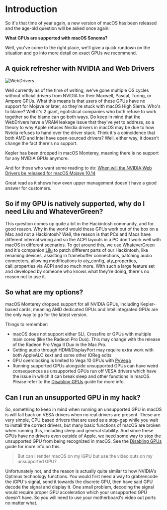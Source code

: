 # Introduction

<!-- ![Ventura image](./images/header.jpg) -->

So it's that time of year again, a new version of macOS has been released and the age-old question will be asked once again:

**What GPUs are supported with macOS Sonoma?**

Well, you've come to the right place, we'll give a quick rundown on the situation and go into more detail on exact GPUs we recommend.

## A quick refresher with NVIDIA and Web Drivers

![WebDrivers](./images/WebDrivers.gif)

Well currently as of the time of writing, we've gone multiple OS cycles without official drivers from NVIDIA for their Maxwell, Pascal, Turing, or Ampere GPUs. What this means is that users of these GPUs have no support for Mojave or later, so they're stuck with macOS High Sierra. Who's to blame? Well it's 2 giant, egotistical companies who both refuse to work together so the blame can go both ways. Do keep in mind that the WebDrivers have a VRAM leakage issue that they've yet to address, so a theory to why Apple refuses Nvidia drivers in macOS may be due to how Nvidia refuses to hand over the driver stack. Think it's a coincidence that both AMD and Intel have open-sourced drivers? Well, either way, it doesn't change the fact there's no support.

Kepler has been dropped in macOS Monterey, meaning there is no support for any NVIDIA GPUs anymore.

And for those who want some reading to do: [When will the NVIDIA Web Drivers be released for macOS Mojave 10.14](https://devtalk.nvidia.com/default/topic/1042520/drivers/-when-will-the-nvidia-web-drivers-be-released-for-macos-mojave-10-14-/post/5358999/#5358999)

Great read as it shows how even upper management doesn't have a good answer for customers.

## So if my GPU is natively supported, why do I need Lilu and WhateverGreen?

This question comes up quite a bit in the Hackintosh community, and for good reason. Why in the world would these GPUs work out of the box on a Mac and not a Hackintosh? Well, the reason is that PCs and Macs have different internal wiring and so the ACPI layouts in a PC don't work well with macOS in different scenarios. To get around this, we use [WhateverGreen](https://github.com/acidanthera/WhateverGreen/releases) and it's companion [Lilu](https://github.com/acidanthera/Lilu/releases) to patch different parts of our Hackintosh, like renaming devices, assisting in framebuffer connections, patching audio connectors, allowing modifications to aty\_config, aty\_properties, cail\_properties via ACPI and so much more. With such a large feature set and developed by someone who knows what they're doing, there's no reason not to use it.

## So what are my options?

macOS Monterey dropped support for all NVIDIA GPUs, including Kepler-based cards, meaning AMD dedicated GPUs and Intel integrated GPUs are the only way to go for the latest version.

Things to remember:

* macOS does not support either SLI, Crossfire or GPUs with multiple main cores (like the Radeon Pro Duo). This may change with the release of the Radeon Pro Vega II Duo in the Mac Pro.
* Getting audio through HDMI/DisplayPort may require extra work with both AppleALC.kext and some other IOReg edits
* GPU overclocking is limited to Vega 10 GPUs with [PyVega](https://github.com/corpnewt/PyVega)
* Running supported GPUs alongside unsupported GPUs can have weird consequences as unsupported GPUs run off VESA drivers which have the issue in which it can break sleep and other functions in macOS. Please refer to the [Disabling GPUs](https://dortania.github.io/OpenCore-Install-Guide/extras/spoof.html) guide for more info.

## Can I run an unsupported GPU in my hack?

So, something to keep in mind when running an unsupported GPU in macOS is will fall back on VESA drivers when no real drivers are present. These are very simple, CPU based drivers that are used as a stop-gap while you wait to install the correct drivers, but many basic functions of macOS are broken when running this, including sleep and general stability. And since these GPUs have no drivers even outside of Apple, we need some way to stop the unsupported GPU from being recognized in macOS. See the [Disabling GPUs](https://dortania.github.io/OpenCore-Install-Guide/extras/spoof.html) guide for more info on this.

> But can I render macOS on my iGPU but use the video outs on my unsupported GPU?

Unfortunately not, and the reason is actually quite similar to how NVIDIA's Optimus technology functions. You would first need a way to grab/encode the iGPU's signal, send it towards the discrete GPU, then have said GPU decode the signal and display it. One small problem, decoding the signal would require proper GPU acceleration which your unsupported GPU doesn't have. So you will need to use your motherboard's video out ports no matter what.
